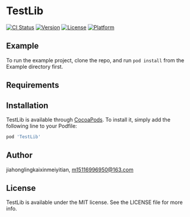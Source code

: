 # TestLib

[![CI Status](https://img.shields.io/travis/jiahonglingkaixinmeiyitian/TestLib.svg?style=flat)](https://travis-ci.org/jiahonglingkaixinmeiyitian/TestLib)
[![Version](https://img.shields.io/cocoapods/v/TestLib.svg?style=flat)](https://cocoapods.org/pods/TestLib)
[![License](https://img.shields.io/cocoapods/l/TestLib.svg?style=flat)](https://cocoapods.org/pods/TestLib)
[![Platform](https://img.shields.io/cocoapods/p/TestLib.svg?style=flat)](https://cocoapods.org/pods/TestLib)

## Example

To run the example project, clone the repo, and run `pod install` from the Example directory first.

## Requirements

## Installation

TestLib is available through [CocoaPods](https://cocoapods.org). To install
it, simply add the following line to your Podfile:

```ruby
pod 'TestLib'
```

## Author

jiahonglingkaixinmeiyitian, m15116996950@163.com

## License

TestLib is available under the MIT license. See the LICENSE file for more info.
